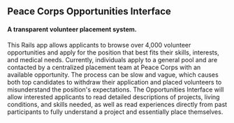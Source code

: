## Peace Corps Opportunities Interface
#### A transparent volunteer placement system.

This Rails app allows applicants to browse over 4,000 volunteer opportunities and apply for the position that best fits their skills, interests, and medical needs. Currently, individuals apply to a general pool and are contacted by a centralized placement team at Peace Corps with an available opportunity. The process can be slow and vague, which causes both top candidates to withdraw their application and placed volunteers to misunderstand the position's expectations. The Opportunities Interface will allow interested applicants to read detailed descriptions of projects, living conditions, and skills needed, as well as read experiences directly from past participants to fully understand a project and essentially place themselves.